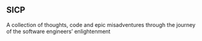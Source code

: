 ## SICP

A collection of thoughts, code and epic misadventures through the journey of the software engineers’ enlightenment
